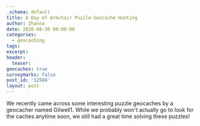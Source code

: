 ```yaml
---
_schema: default
title: A Day of Armchair Puzzle-Geocache Hunting
author: Zhanna
date: 2020-08-30 00:00:00
categories:
  - geocaching
tags:
excerpt:
header:
  teaser:
geocaches: true
surveymarks: false
post_id: '12504'
layout: post
---
```


We recently came across some interesting puzzle geocaches by a geocacher named Gilwell1. While we probably won't actually go to look for the caches anytime soon, we still had a great time solving these puzzles!